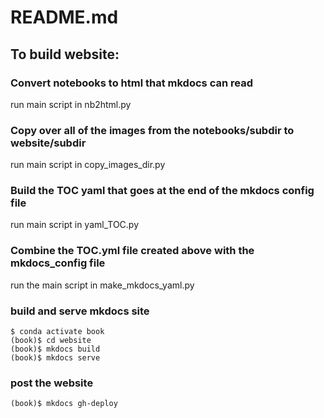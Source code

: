 # README.md

## To build website:

### Convert notebooks to html that mkdocs can read

run main script in nb2html.py

### Copy over all of the images from the notebooks/subdir to website/subdir

run main script in copy_images_dir.py

### Build the TOC yaml that goes at the end of the mkdocs config file

run main script in yaml_TOC.py

### Combine the TOC.yml file created above with the mkdocs_config file

run the main script in make_mkdocs_yaml.py

### build and serve mkdocs site

```text
$ conda activate book
(book)$ cd website
(book)$ mkdocs build
(book)$ mkdocs serve
```

### post the website

```text
(book)$ mkdocs gh-deploy
```
